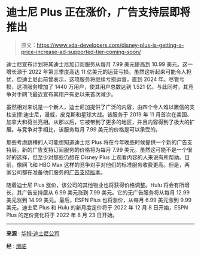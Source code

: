 # 迪士尼 Plus 正在涨价，广告支持层即将推出

> 原文：<https://www.xda-developers.com/disney-plus-is-getting-a-price-increase-ad-supported-tier-coming-soon/>

迪士尼宣布计划将其迪士尼加订阅服务从每月 7.99 美元提高到 10.99 美元。这一增长源于 2022 年第三季度高达 11 亿美元的运营亏损。虽然这听起来可能令人担忧，但迪士尼此前曾表示，这项服务将继续亏损运营，直到 2024 年。尽管亏损，这项服务增加了 1440 万用户，使其用户总数达到 1.521 亿。与此同时，其竞争对手网飞最近宣布其用户有史以来首次减少。

虽然相对来说是一个新人，迪士尼加提供了广泛的内容，由四个令人难以置信的支柱支撑:迪士尼，漫威，皮克斯和星球大战。该服务于 2019 年 11 月首次在美国、加拿大和荷兰亮相。从那以后，它被带到了更多的地区，并且内容得到了极大的扩展。与竞争对手相比，该服务每月 7.99 美元的价格是可以承受的。

那些考虑跳槽的人可能想知道迪士尼 Plus 将在今年晚些时候提供一个新的广告支持层。新的广告支持订阅服务的价格将为每月 7.99 美元。虽然这可能不是一个很好的选择，但至少对那些仍想在 Disney Plus 上观看内容的人来说有所帮助。目前，像网飞和 HBO Max 这样的竞争对手对他们的标准服务收费更高。但是，两家公司都在准备他们服务的[广告支持版本](https://www.xda-developers.com/netflixs-ad-supported-tier-could-arrive-by-end-of-2022/)。

随着迪士尼 Plus 涨价，该公司的其他物业也将获得价格调整。Hulu 将会有所增长，其广告支持层从 6.99 美元涨到 7.99 美元。它的无广告服务将从每月 12.99 美元涨到 14.99 美元。最后，ESPN Plus 也将涨价，从每月 6.99 美元涨到 9.99 美元。迪士尼 Plus 和 Hulu 的新月度定价将于 2022 年 12 月 8 日开始，ESPN Plus 的定价变化将于 2022 年 8 月 23 日开始。

* * *

**来源** : [华特·迪士尼公司](https://thewaltdisneycompany.com/disneys-q3-fy22-earnings-results-webcast/)

**经** : [濒临](https://www.theverge.com/2022/8/10/23300471/disney-plus-ad-supported-plan-launch-date-pricing-announced)